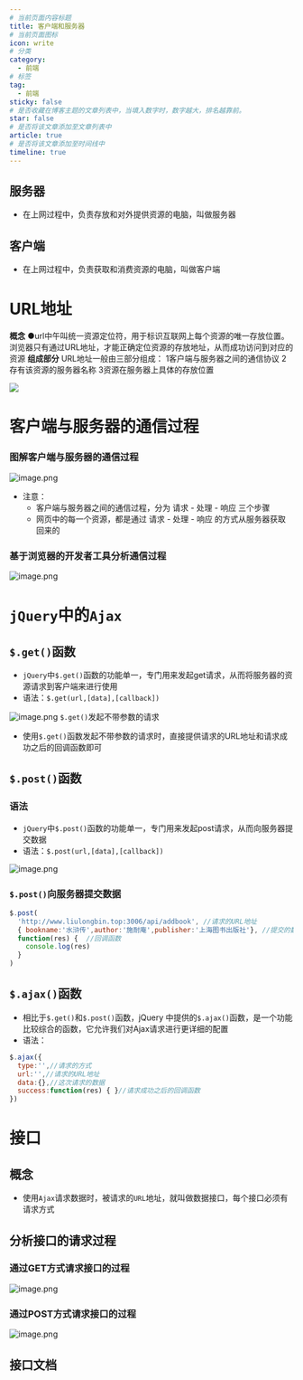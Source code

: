```yaml
---
# 当前页面内容标题
title: 客户端和服务器
# 当前页面图标
icon: write
# 分类
category:
  - 前端
# 标签
tag:
  - 前端
sticky: false
# 是否收藏在博客主题的文章列表中，当填入数字时，数字越大，排名越靠前。
star: false
# 是否将该文章添加至文章列表中
article: true
# 是否将该文章添加至时间线中
timeline: true
---
```



## 服务器

- 在上网过程中，负责存放和对外提供资源的电脑，叫做服务器
## 客户端

- 在上网过程中，负责获取和消费资源的电脑，叫做客户端
# URL地址
**概念**
●url中午叫统一资源定位符，用于标识互联网上每个资源的唯一存放位置。浏览器只有通过URL地址，才能正确定位资源的存放地址，从而成功访问到对应的资源
**组成部分**
URL地址一般由三部分组成：
1客户端与服务器之间的通信协议
2存有该资源的服务器名称
3资源在服务器上具体的存放位置

![](https://cdn.nlark.com/yuque/0/2023/png/35273604/1685260320150-a0b2caa9-7015-4061-b2d3-30885bfa24fa.png#averageHue=%23eef8f1&from=url&id=DwzhP&originHeight=162&originWidth=860&originalType=binary&ratio=1.5&rotation=0&showTitle=false&status=done&style=none&title=)
# 客户端与服务器的通信过程
### 图解客户端与服务器的通信过程
![image.png](https://cdn.nlark.com/yuque/0/2023/png/35273604/1685260656097-baff5905-d6ee-4412-8d13-158af80f27f4.png#averageHue=%23f1f4f1&clientId=ue457f8f5-2dc0-4&from=paste&height=399&id=u812925e0&originHeight=598&originWidth=1847&originalType=binary&ratio=1.5&rotation=0&showTitle=false&size=332075&status=done&style=none&taskId=ub6e7b8d4-71f3-4ea8-9f29-ccd0fbd580c&title=&width=1231.3333333333333)

- 注意：
   - 客户端与服务器之间的通信过程，分为 请求 - 处理 - 响应 三个步骤
   - 网页中的每一个资源，都是通过 请求 - 处理 - 响应 的方式从服务器获取回来的 
### 基于浏览器的开发者工具分析通信过程
![image.png](https://cdn.nlark.com/yuque/0/2023/png/35273604/1685260881840-7d62f47f-4f7a-4192-9b16-23f7095c91c9.png#averageHue=%23f4f7f4&clientId=ue457f8f5-2dc0-4&from=paste&height=529&id=u1f6e4d77&originHeight=793&originWidth=1772&originalType=binary&ratio=1.5&rotation=0&showTitle=false&size=415911&status=done&style=none&taskId=u464704e4-cb35-492d-9fee-5fad20639b3&title=&width=1181.3333333333333)
# `jQuery`中的`Ajax`
## `$.get()`函数

- `jQuery`中`$.get()`函数的功能单一，专门用来发起get请求，从而将服务器的资源请求到客户端来进行使用
- 语法：`$.get(url,[data],[callback])`

![image.png](https://cdn.nlark.com/yuque/0/2023/png/35273604/1685364572689-a67d62dd-5de3-4f20-b780-db97bbe9a9f1.png#averageHue=%23bad4ec&clientId=u5895e14e-632b-4&from=paste&height=159&id=u4ef829e5&originHeight=238&originWidth=759&originalType=binary&ratio=1.5&rotation=0&showTitle=false&size=84490&status=done&style=none&taskId=u33f41a83-2b76-4291-a0fd-71df323c531&title=&width=506)
`$.get()`发起不带参数的请求

- 使用`$.get()`函数发起不带参数的请求时，直接提供请求的URL地址和请求成功之后的回调函数即可
## `$.post()`函数
### 语法

- `jQuery`中`$.post()`函数的功能单一，专门用来发起post请求，从而向服务器提交数据
- 语法：`$.post(url,[data],[callback])`

![image.png](https://cdn.nlark.com/yuque/0/2023/png/35273604/1685366911919-0c88c53d-0d5e-48db-a76b-f2e89ab18e3b.png#averageHue=%23bbd6ee&clientId=u5895e14e-632b-4&from=paste&height=313&id=uee2166d3&originHeight=469&originWidth=1486&originalType=binary&ratio=1.5&rotation=0&showTitle=false&size=234402&status=done&style=none&taskId=uee7f3ea0-8396-4dd4-bc92-eb3350f170e&title=&width=990.6666666666666)
### `$.post()`向服务器提交数据
```javascript
$.post(
  'http://www.liulongbin.top:3006/api/addbook', //请求的URL地址
  { bookname:'水浒传',author:'施耐庵',publisher:'上海图书出版社'}, //提交的数据
  function(res) {  //回调函数
    console.log(res)
  }
)
```
## `$.ajax()`函数

- 相比于`$.get()`和`$.post()`函数，jQuery 中提供的`$.ajax()`函数，是一个功能比较综合的函数，它允许我们对Ajax请求进行更详细的配置
- 语法：
```javascript
$.ajax({
  type:'',//请求的方式
  url:'',//请求的URL地址
  data:{},//这次请求的数据
  success:function(res) { }//请求成功之后的回调函数
})
```
# 接口
## 概念

- 使用`Ajax`请求数据时，被请求的`URL`地址，就叫做数据接口，每个接口必须有请求方式
## 分析接口的请求过程
### 通过GET方式请求接口的过程
![image.png](https://cdn.nlark.com/yuque/0/2023/png/35273604/1685449183848-d130148b-b349-40b3-bd79-05d93bd1cb02.png#averageHue=%23f2f5f2&clientId=u45f91db9-ace9-4&from=paste&height=156&id=u28a0cbc8&originHeight=234&originWidth=793&originalType=binary&ratio=1.5&rotation=0&showTitle=false&size=55434&status=done&style=none&taskId=ufc09f89c-4a93-43c9-8e98-8601c615685&title=&width=528.6666666666666)

### 通过POST方式请求接口的过程
![image.png](https://cdn.nlark.com/yuque/0/2023/png/35273604/1685449263106-23ca5047-92e7-433f-9906-2a915b86fe02.png#averageHue=%23f3f5f2&clientId=u45f91db9-ace9-4&from=paste&height=155&id=ub4618423&originHeight=232&originWidth=802&originalType=binary&ratio=1.5&rotation=0&showTitle=false&size=56962&status=done&style=none&taskId=ub9bd3202-64e3-41be-8fff-36492a48c00&title=&width=534.6666666666666)
## 接口文档

